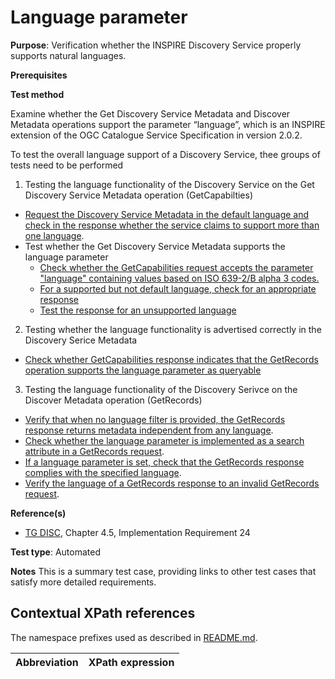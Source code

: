 # Language parameter

**Purpose**: Verification whether the INSPIRE Discovery Service properly supports natural languages.

**Prerequisites**

**Test method**

Examine whether the Get Discovery Service Metadata and Discover Metadata operations support the parameter “language”, which is an INSPIRE extension of the OGC Catalogue Service Specification in version 2.0.2. 

To test the overall language support of a Discovery Service, thee groups of tests need to be performed

1. Testing the language functionality of the Discovery Service on the Get Discovery Service Metadata operation (GetCapabilties)
  * [Request the Discovery Service Metadata in the default language and check in the response whether the service claims to support more than one language](supported-languages.md).
  * Test whether the Get Discovery Service Metadata supports the language parameter
    * [Check whether the GetCapabilities request accepts the parameter "language" containing values based on ISO 639-2/B alpha 3 codes.](iso-639-codes.md)
    * [For a supported but not default language, check for an appropriate response](response-language.md)
    * [Test the response for an unsupported language](unsupported-languages.md)
2. Testing whether the language functionality is advertised correctly in the Discovery Serice Metadata
  * [Check whether GetCapabilities response indicates that the GetRecords operation supports the language parameter as queryable](language-search-criteria.md)
3. Testing the language functionality of the Discovery Serivce on the Discover Metadata operation (GetRecords)
  * [Verify that when no language filter is provided, the GetRecords response returns metadata independent from any language](missing-language-filter.md).
  * [Check whether the language parameter is implemented as a search attribute in a GetRecords request](language-search-attribute.md).
  * [If a language parameter is set, check that the GetRecords response complies with the specified language](language-filter.md).
  * [Verify the language of a GetRecords response to an invalid GetRecords request](invalid-request.md).

**Reference(s)**

* [TG DISC](README.md#ref_TG_DISC), Chapter 4.5, Implementation Requirement 24


**Test type**: Automated

**Notes**
This is a summary test case, providing links to other test cases that satisfy more detailed requirements.

## Contextual XPath references

The namespace prefixes used as described in [README.md](README.md#namespaces).

Abbreviation                                               |  XPath expression
---------------------------------------------------------- | -------------------------------------------------------------------------
